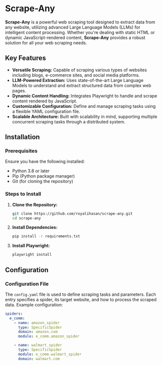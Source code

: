 # Scrape-Any

**Scrape-Any** is a powerful web scraping tool designed to extract data from any website, utilizing advanced Large Language Models (LLMs) for intelligent content processing. Whether you're dealing with static HTML or dynamic JavaScript-rendered content, **Scrape-Any** provides a robust solution for all your web scraping needs.

## Key Features

- **Versatile Scraping:** Capable of scraping various types of websites including blogs, e-commerce sites, and social media platforms.
- **LLM-Powered Extraction:** Uses state-of-the-art Large Language Models to understand and extract structured data from complex web pages.
- **Dynamic Content Handling:** Integrates Playwright to handle and scrape content rendered by JavaScript.
- **Customizable Configuration:** Define and manage scraping tasks using a flexible YAML configuration file.
- **Scalable Architecture:** Built with scalability in mind, supporting multiple concurrent scraping tasks through a distributed system.

## Installation

### Prerequisites

Ensure you have the following installed:

- Python 3.8 or later
- Pip (Python package manager)
- Git (for cloning the repository)

### Steps to Install

1. **Clone the Repository:**
    ```bash
    git clone https://github.com/royalihasan/scrape-any.git
    cd scrape-any
    ```

2. **Install Dependencies:**
    ```bash
    pip install -r requirements.txt
    ```

3. **Install Playwright:**
    ```bash
    playwright install
    ```

## Configuration

### Configuration File

The `config.yaml` file is used to define scraping tasks and parameters. Each entry specifies a spider, its target website, and how to process the scraped data. Example configuration:

```yaml
spiders:
  e_comm:
    - name: amazon_spider
      type: SpecificSpider
      domain: amazon.com
      module: e_comm.amazon_spider

    - name: walmart_spider
      type: SpecificSpider
      module: e_comm.walmart_spider
      domain: walmart.com
```